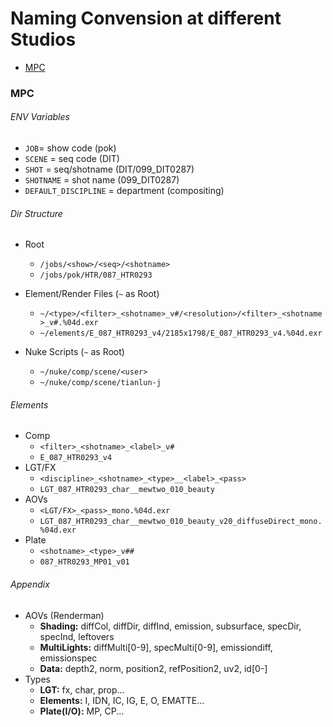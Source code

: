 # Naming Convension at different Studios
- [MPC](#MPC)

### MPC

###### ENV Variables

- `JOB`= show code (pok)
- `SCENE` = seq code (DIT)
- `SHOT` = seq/shotname (DIT/099_DIT0287)
- `SHOTNAME` = shot name (099_DIT0287)
- `DEFAULT_DISCIPLINE` = department (compositing)


###### Dir Structure

- Root
  - `/jobs/<show>/<seq>/<shotname>`
  - `/jobs/pok/HTR/087_HTR0293`

- Element/Render Files (`~` as Root)
  - `~/<type>/<filter>_<shotname>_v#/<resolution>/<filter>_<shotname>_v#.%04d.exr`
  - `~/elements/E_087_HTR0293_v4/2185x1798/E_087_HTR0293_v4.%04d.exr`
- Nuke Scripts (`~` as Root)
  - `~/nuke/comp/scene/<user>`
  - `~/nuke/comp/scene/tianlun-j`

###### Elements

- Comp
  - `<filter>_<shotname>_<label>_v#`
  - `E_087_HTR0293_v4`
- LGT/FX
  - `<discipline>_<shotname>_<type>__<label>_<pass>`
  - `LGT_087_HTR0293_char__mewtwo_010_beauty`
- AOVs
  - `<LGT/FX>_<pass>_mono.%04d.exr`
  - `LGT_087_HTR0293_char__mewtwo_010_beauty_v20_diffuseDirect_mono.%04d.exr`
- Plate
  - `<shotname>_<type>_v##`
  - `087_HTR0293_MP01_v01`

###### Appendix

- AOVs (Renderman)
  - **Shading:** diffCol, diffDir, diffInd, emission, subsurface, specDir, specInd, leftovers
  - **MultiLights:** diffMulti[0-9], specMulti[0-9], emissiondiff, emissionspec
  - **Data:** depth2, norm, position2, refPosition2, uv2, id[0-]
- Types
  - **LGT:** fx, char, prop...
  - **Elements:** I, IDN, IC, IG, E, O, EMATTE...
  - **Plate(I/O):** MP, CP... 
